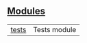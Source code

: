 
## [Modules](./hello_world-modules.md)

| | |
|:---|:---|
| [tests](./hello_world-tests.md) | Tests module |
